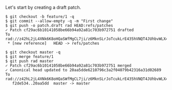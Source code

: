 Let's start by creating a draft patch.

``` (stderr) RAD_SOCKET=/dev/null
$ git checkout -b feature/1 -q
$ git commit --allow-empty -q -m "First change"
$ git push -o patch.draft rad HEAD:refs/patches
✓ Patch cf29ac6b10141058be66b94a92a81c703b972751 drafted
To rad://z42hL2jL4XNk6K8oHQaSWfMgCL7ji/z6MknSLrJoTcukLrE435hVNQT4JUhbvWLX4kUzqkEStBU8Vi
 * [new reference]   HEAD -> refs/patches
```

``` (stderr) RAD_SOCKET=/dev/null
$ git checkout master -q
$ git merge feature/1
$ git push rad master
✓ Patch cf29ac6b10141058be66b94a92a81c703b972751 merged
✓ Canonical head updated to 20aa5dde6210796c3a2f04079b42316a31d02689
To rad://z42hL2jL4XNk6K8oHQaSWfMgCL7ji/z6MknSLrJoTcukLrE435hVNQT4JUhbvWLX4kUzqkEStBU8Vi
   f2de534..20aa5dd  master -> master
```
